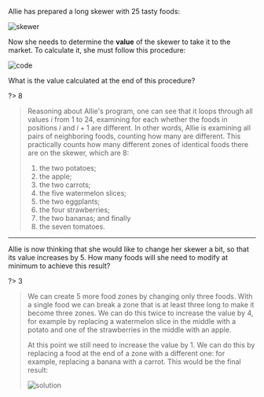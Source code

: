 Allie has prepared a long skewer with 25 tasty foods:

![skewer](fig.asy)

Now she needs to determine the **value** of the skewer to take it to the market. To calculate it, she must follow this procedure:

![code](code.asy)

What is the value calculated at the end of this procedure?

?> 8

> Reasoning about Allie's program, one can see that it loops through all values $i$ from $1$ to $24$, examining for each whether the foods in positions $i$ and $i+1$ are different. In other words, Allie is examining all pairs of neighboring foods, counting how many are different. This practically counts how many different zones of identical foods there are on the skewer, which are 8:
>
> 1.  the two potatoes;
> 2.  the apple;
> 3.  the two carrots;
> 4.  the five watermelon slices;
> 5.  the two eggplants;
> 6.  the four strawberries;
> 7.  the two bananas; and finally
> 8.  the seven tomatoes.

-----

Allie is now thinking that she would like to change her skewer a bit, so that its value increases by $5$. How many foods will she need to modify at minimum to achieve this result?

?> 3

> We can create $5$ more food zones by changing only three foods.
> With a single food we can break a zone that is at least three long to make it become three zones.
> We can do this twice to increase the value by $4$, for example by replacing
> a watermelon slice in the middle with a potato and one of the strawberries in the middle with an apple.
>
> At this point we still need to increase the value by $1$. We can do this by replacing a food
> at the end of a zone with a different one: for example, replacing a banana with a carrot.
> This would be the final result:
>
> ![solution](sol.asy)
